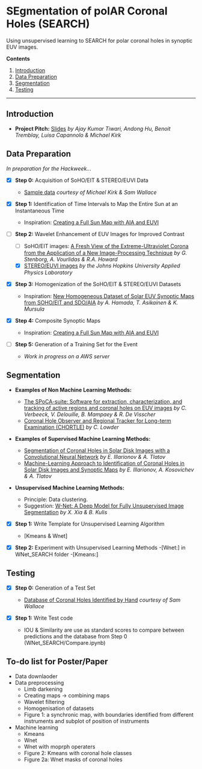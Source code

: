 # SEgmentation of polAR Coronal Holes (SEARCH)

Using unsupervised learning to SEARCH for polar coronal holes in synoptic EUV images.

__Contents__

1. [Introduction](#introduction)
2. [Data Preparation](#data-preparation)
3. [Segmentation](#segmentation)
4. [Testing](#testing)

---

## Introduction

- __Project Pitch:__ [Slides](https://docs.google.com/presentation/d/1fVU3TLTAzfbDvXf7WfI2kvGJPOjLjqk_DWkyohbk7VU/edit?usp=sharing) _by Ajay Kumar Tiwari, Andong Hu, Benoit Tremblay, Luisa Capannolo & Michael Kirk_

## Data Preparation
_In preparation for the Hackweek..._

- [x] __Step 0:__ Acquisition of SoHO/EIT & STEREO/EUVI Data
  - [Sample data](https://drive.google.com/drive/folders/1WtUW-a6fZvcFKvPwtAY-wYfHLyi1hrF5?usp=sharing) _courtesy of Michael Kirk & Sam Wallace_

- [x] __Step 1:__ Identification of Time Intervals to Map the Entire Sun at an Instantaneous Time
  - Inspiration: [Creating a Full Sun Map with AIA and EUVI](https://docs.sunpy.org/en/stable/generated/gallery/map_transformations/reprojection_aia_euvi_mosaic.html)

- [ ] __Step 2:__ Wavelet Enhancement of EUV Images for Improved Contrast
  - [ ] SoHO/EIT images: [A Fresh View of the Extreme-Ultraviolet Corona from the Application of a New Image-Processing Technique](https://ui.adsabs.harvard.edu/abs/2008ApJ...674.1201S/abstract) _by G. Stenborg, A. Vourlidas & R.A. Howard_
  - [x] [STEREO/EUVI images](http://solar.jhuapl.edu/Data-Products/EUVI-Wavelets.php) _by the Johns Hopkins University Applied Physics Laboratory_

- [x] __Step 3:__ Homogenization of the SoHO/EIT & STEREO/EUVI Datasets
  - Inspiration: [New Homogeneous Dataset of Solar EUV Synoptic Maps from SOHO/EIT and SDO/AIA](https://link.springer.com/article/10.1007/s11207-019-1563-y) _by A. Hamada, T. Asikainen & K. Mursula_

- [x] __Step 4:__ Composite Synoptic Maps
  - Inspiration: [Creating a Full Sun Map with AIA and EUVI](https://docs.sunpy.org/en/stable/generated/gallery/map_transformations/reprojection_aia_euvi_mosaic.html)

- [ ] __Step 5:__ Generation of a Training Set for the Event
    - _Work in progress on a AWS server_

## Segmentation

- __Examples of Non Machine Learning Methods:__
  - [The SPoCA-suite: Software for extraction, characterization, and tracking of active regions and coronal holes on EUV images](https://www.aanda.org/articles/aa/abs/2014/01/aa21243-13/aa21243-13.html) _by C. Verbeeck, V. Delouille, B. Mampaey & R. De Visscher_
  - [Coronal Hole Observer and Regional Tracker for Long-term Examination (CHORTLE)](https://github.com/lowderchris/CHORTLE) _by C. Lowder_

- __Examples of Supervised Machine Learning Methods:__
  - [Segmentation of Coronal Holes in Solar Disk Images with a Convolutional Neural Network](https://academic.oup.com/mnras/article-abstract/481/4/5014/5113474?redirectedFrom=fulltext) _by E. Illarionov & A. Tlatov_
  - [Machine-Learning Approach to Identification of Coronal Holes in Solar Disk Images and Synoptic Maps](https://arxiv.org/abs/2006.08529) _by E. Illarionov, A. Kosovichev & A. Tlatov_

- __Unsupervised Machine Learning Methods:__
  - Principle: Data clustering.
  - Suggestion: [W-Net: A Deep Model for Fully Unsupervised Image Segmentation](https://arxiv.org/abs/1711.08506) _by X. Xia & B. Kulis_

- [x] __Step 1:__ Write Template for Unsupervised Learning Algorithm
  - [Kmeans & Wnet]

- [x] __Step 2:__ Experiment with Unsupervised Learning Methods
  -[Wnet:] in WNet_SEARCH folder
  -[Kmeans:] 


## Testing

- [x] __Step 0:__ Generation of a Test Set
  - [Database of Coronal Holes Identified by Hand](https://drive.google.com/drive/folders/1WtUW-a6fZvcFKvPwtAY-wYfHLyi1hrF5?usp=sharing) _courtesy of Sam Wallace_

- [x] __Step 1:__ Write Test code
  - IOU & Similarity are use as standard scores to compare between predictions and the database from Step 0 (WNet_SEARCH/Compare.ipynb)


## To-do list for Poster/Paper

- Data downlaoder
- Data preprocessing
  - Limb darkening
  - Creating maps -> combining maps
  - Wavelet filtering
  - Homogenisation of datasets
  - Figure 1:  a synchronic map, with boundaries identified from different instruments and subplot of position of instruments
- Machine learning 
  - Kmeans
  - Wnet 
  - Wnet with moprph operaters
  - Figure 2: Kmeans with coronal hole classes
  - Figure 2a:  Wnet masks of coronal holes
   